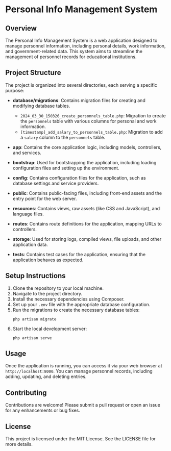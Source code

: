 # Personal Info Management System

## Overview
The Personal Info Management System is a web application designed to manage personnel information, including personal details, work information, and government-related data. This system aims to streamline the management of personnel records for educational institutions.

## Project Structure
The project is organized into several directories, each serving a specific purpose:

- **database/migrations**: Contains migration files for creating and modifying database tables.
  - `2024_03_30_150326_create_personnels_table.php`: Migration to create the `personnels` table with various columns for personal and work information.
  - `[timestamp]_add_salary_to_personnels_table.php`: Migration to add a `salary` column to the `personnels` table.

- **app**: Contains the core application logic, including models, controllers, and services.

- **bootstrap**: Used for bootstrapping the application, including loading configuration files and setting up the environment.

- **config**: Contains configuration files for the application, such as database settings and service providers.

- **public**: Contains public-facing files, including front-end assets and the entry point for the web server.

- **resources**: Contains views, raw assets (like CSS and JavaScript), and language files.

- **routes**: Contains route definitions for the application, mapping URLs to controllers.

- **storage**: Used for storing logs, compiled views, file uploads, and other application data.

- **tests**: Contains test cases for the application, ensuring that the application behaves as expected.

## Setup Instructions
1. Clone the repository to your local machine.
2. Navigate to the project directory.
3. Install the necessary dependencies using Composer.
4. Set up your `.env` file with the appropriate database configuration.
5. Run the migrations to create the necessary database tables:
   ```
   php artisan migrate
   ```
6. Start the local development server:
   ```
   php artisan serve
   ```

## Usage
Once the application is running, you can access it via your web browser at `http://localhost:8000`. You can manage personnel records, including adding, updating, and deleting entries.

## Contributing
Contributions are welcome! Please submit a pull request or open an issue for any enhancements or bug fixes.

## License
This project is licensed under the MIT License. See the LICENSE file for more details.